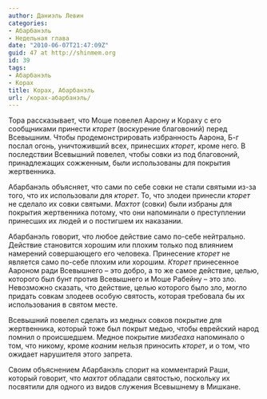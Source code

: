 ```yaml
---
author: Даниэль Левин
categories:
- Абарбанэль
- Недельная глава
date: "2010-06-07T21:47:09Z"
guid: 47 at http://shinmem.org
id: 39
tags:
- Абарбанэль
- Корах
title: Корах, Абарбанэль
url: /корах-абарбанэль/
---
```

<!--more-->

Тора рассказывает, что Моше повелел Аарону и Кораху с его сообщниками принести _кторет_ (воскурение благовоний) перед Всевышним. Чтобы продемонстрировать избранность Аарона, Б-г послал огонь, уничтоживший всех, принесших _кторет_, кроме него. В последствии Всевышний повелел, чтобы совки из под благовоний, принадлежащих сожженным, были использованы для покрытия жертвенника.

Абарбанэль объясняет, что сами по себе совки не стали святыми из-за того, что их использовали для _кторет_. То, что злодеи принесли _кторет_ не сделало их совки святыми. _Махтот_ (совки) были избраны для покрытия жертвенника потому, что они напоминали о преступлении принесших их людей и о постигшем их наказании. 

Абарбанэль говорит, что любое действие само по-себе нейтрально. Действие становится хорошим или плохим только под влиянием намерений совершающего его человека. Принесение _кторет_ не является само по-себе плохим или хорошим. _Кторет_ принесенное Аароном ради Всевышнего – это добро, а то же самое действие, целью, которого был бунт против Всевышнего и Моше Рабейну – это зло. Невозможно сказать, что действие, целью которого было зло, могло придать совкам злодеев особую святость, которая требовала бы их использования в святом месте.

Всевышний повелел сделать из медных совков покрытие для жертвенника, который тоже был покрыт медью, чтобы еврейский народ помнил о происшедшем. Медное покрытие _мизбеаха_ напоминало о том, что никому, кроме _коаним_ нельзя приносить _кторет_, и о том, что ожидает нарушителя этого запрета.

Своим объяснением Абарбанэль спорит на комментарий Раши, который говорит, что _махтот_ обладали святостью, поскольку их посвятили для одного из видов служения Всевышнему в Мишкане.
